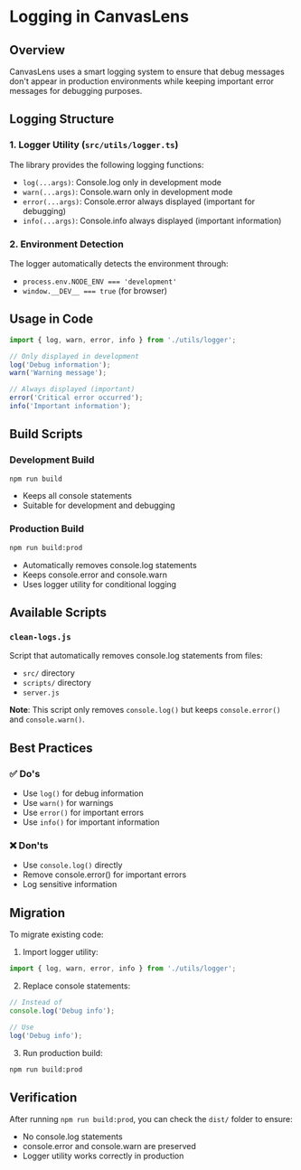 # Logging in CanvasLens

## Overview

CanvasLens uses a smart logging system to ensure that debug messages don't appear in production environments while keeping important error messages for debugging purposes.

## Logging Structure

### 1. Logger Utility (`src/utils/logger.ts`)

The library provides the following logging functions:

- `log(...args)`: Console.log only in development mode
- `warn(...args)`: Console.warn only in development mode  
- `error(...args)`: Console.error always displayed (important for debugging)
- `info(...args)`: Console.info always displayed (important information)

### 2. Environment Detection

The logger automatically detects the environment through:
- `process.env.NODE_ENV === 'development'`
- `window.__DEV__ === true` (for browser)

## Usage in Code

```typescript
import { log, warn, error, info } from './utils/logger';

// Only displayed in development
log('Debug information');
warn('Warning message');

// Always displayed (important)
error('Critical error occurred');
info('Important information');
```

## Build Scripts

### Development Build
```bash
npm run build
```
- Keeps all console statements
- Suitable for development and debugging

### Production Build
```bash
npm run build:prod
```
- Automatically removes console.log statements
- Keeps console.error and console.warn
- Uses logger utility for conditional logging

## Available Scripts

### `clean-logs.js`
Script that automatically removes console.log statements from files:
- `src/` directory
- `scripts/` directory  
- `server.js`

**Note**: This script only removes `console.log()` but keeps `console.error()` and `console.warn()`.

## Best Practices

### ✅ Do's
- Use `log()` for debug information
- Use `warn()` for warnings
- Use `error()` for important errors
- Use `info()` for important information

### ❌ Don'ts
- Use `console.log()` directly
- Remove console.error() for important errors
- Log sensitive information

## Migration

To migrate existing code:

1. Import logger utility:
```typescript
import { log, warn, error, info } from './utils/logger';
```

2. Replace console statements:
```typescript
// Instead of
console.log('Debug info');

// Use
log('Debug info');
```

3. Run production build:
```bash
npm run build:prod
```

## Verification

After running `npm run build:prod`, you can check the `dist/` folder to ensure:
- No console.log statements
- console.error and console.warn are preserved
- Logger utility works correctly in production
